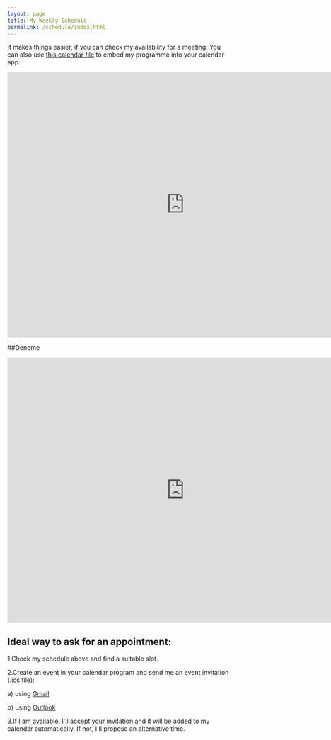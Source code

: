 ```yaml
---
layout: page
title: My Weekly Schedule
permalink: /schedule/index.html
---
```


It makes things easier, if you can check my availability for a meeting. You can also use [this calendar file](https://www.google.com/calendar/ical/ozan%40keysan.me/public/basic.ics) to embed my programme into your calendar app.


<iframe src="https://calendar.google.com/calendar/embed?height=600&amp;wkst=2&amp;bgcolor=%23ffffff&amp;ctz=Europe%2FIstanbul&amp;src=b3phbkBrZXlzYW4ubWU&amp;color=%230083c6&amp;showTitle=0&amp;showDate=1&amp;showPrint=0&amp;mode=WEEK&amp;hl=en_GB&amp;showTabs=1&amp;showCalendars=0" style="border-width:0" width="800" height="600" frameborder="0" scrolling="no"></iframe>


##Deneme



<div class="responsive-iframe-container">

<iframe src="https://calendar.google.com/calendar/embed?height=600&amp;wkst=2&amp;bgcolor=%23ffffff&amp;ctz=Europe%2FIstanbul&amp;src=b3phbkBrZXlzYW4ubWU&amp;color=%230083c6&amp;showTitle=0&amp;showDate=1&amp;showPrint=0&amp;mode=WEEK&amp;hl=en_GB&amp;showTabs=1&amp;showCalendars=0" style="border-width:0" width="800" height="600" frameborder="0" scrolling="no"></iframe>

</div>


## Ideal way to ask for an appointment:

1.Check my schedule above and find a suitable slot.

2.Create an event in your calendar program and send me an event invitation (.ics file):

a) using [Gmail](https://support.google.com/calendar/answer/37161?hl=en-GB&ctx=tltp&rd=1)

b) using [Outlook](http://smallbusiness.chron.com/send-invitation-outlook-calendar-gmail-account-74988.html)

3.If I am available, I'll accept your invitation and it will be added to my calendar automatically. If not, I'll propose an alternative time.

